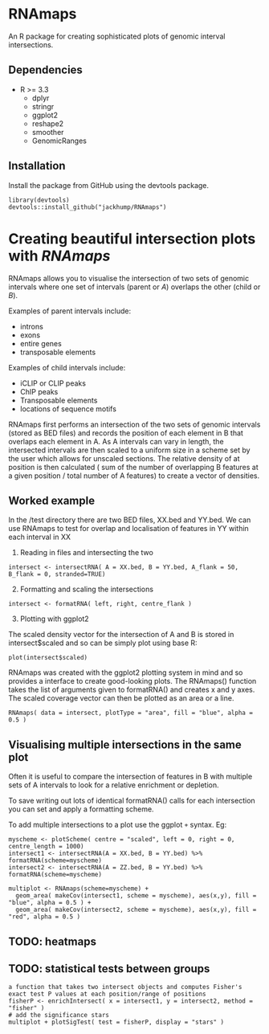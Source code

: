 # RNAmaps
An R package for creating sophisticated plots of genomic interval intersections.

## Dependencies
* R >= 3.3
  * dplyr
  * stringr
  * ggplot2
  * reshape2
  * smoother
  * GenomicRanges

## Installation

Install the package from GitHub using the devtools package.

```
library(devtools)
devtools::install_github("jackhump/RNAmaps")
```

# Creating beautiful intersection plots with *RNAmaps*

RNAmaps allows you to visualise the intersection of two sets of genomic intervals where one set of intervals (parent or *A*) overlaps the other (child or *B*). 

Examples of parent intervals include:
* introns
* exons
* entire genes
* transposable elements

Examples of child intervals include:
* iCLIP or CLIP peaks
* ChIP peaks
* Transposable elements
* locations of sequence motifs

RNAmaps first performs an intersection of the two sets of genomic intervals (stored as BED files) and records the position of each element in B that overlaps each element in A. As A intervals can vary in length, the intersected intervals are then scaled to a uniform size in a scheme set by the user which allows for unscaled sections. The relative density of at position is then calculated ( sum of the number of overlapping B features at a given position / total number of A features) to create a vector of densities.

## Worked example

In the /test directory there are two BED files, XX.bed and YY.bed. We can use RNAmaps to test for overlap and localisation of features in YY within each interval in XX

1. Reading in files and intersecting the two
``` 
intersect <- intersectRNA( A = XX.bed, B = YY.bed, A_flank = 50, B_flank = 0, stranded=TRUE)
```

2. Formatting and scaling the intersections

```
intersect <- formatRNA( left, right, centre_flank )
```

3. Plotting with ggplot2

The scaled density vector for the intersection of A and B is stored in intersect$scaled and so can be simply plot using base R:
```
plot(intersect$scaled)
```

RNAmaps was created with the ggplot2 plotting system in mind and so provides a interface to create good-looking plots.
The RNAmaps() function takes the list of arguments given to formatRNA() and creates x and y axes. The scaled coverage vector can then be plotted as an area or a line. 

```
RNAmaps( data = intersect, plotType = "area", fill = "blue", alpha = 0.5 )
```


## Visualising multiple intersections in the same plot

Often it is useful to compare the intersection of features in B with multiple sets of A intervals to look for a relative enrichment or depletion.

To save writing out lots of identical formatRNA() calls for each intersection you can set and apply a formatting scheme.

To add multiple intersections to a plot use the ggplot `+` syntax. Eg:

```
myscheme <- plotScheme( centre = "scaled", left = 0, right = 0, centre_length = 1000)
intersect1 <- intersectRNA(A = XX.bed, B = YY.bed) %>% formatRNA(scheme=myscheme)
intersect2 <- intersectRNA(A = ZZ.bed, B = YY.bed) %>% formatRNA(scheme=myscheme)

multiplot <- RNAmaps(scheme=myscheme) + 
  geom_area( makeCov(intersect1, scheme = myscheme), aes(x,y), fill = "blue", alpha = 0.5 ) +
  geom_area( makeCov(intersect2, scheme = myscheme), aes(x,y), fill = "red", alpha = 0.5 )
```

## TODO: heatmaps
## TODO: statistical tests between groups

```
a function that takes two intersect objects and computes Fisher's exact test P values at each position/range of positions
fisherP <- enrichIntersect( x = intersect1, y = intersect2, method = "fisher" )
# add the significance stars 
multiplot + plotSigTest( test = fisherP, display = "stars" ) 
```
